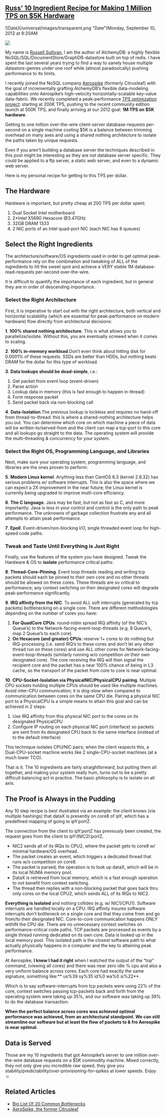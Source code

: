 ## [Russ’ 10 Ingredient Recipe for Making 1 Million TPS on $5K Hardware](/blog/2012/9/10/russ-10-ingredient-recipe-for-making-1-million-tps-on-5k-har.html)

<div class="journal-entry-tag journal-entry-tag-post-title"><span class="posted-on">![Date](/universal/images/transparent.png "Date")Monday, September 10, 2012 at 9:20AM</span></div>

<div class="body">

![](http://farm9.staticflickr.com/8319/7952195310_8078e8c9df_m.jpg)

My name is [Russell Sullivan](https://twitter.com/jaksprats), I am the author of AlchemyDB: a highly flexible NoSQL/SQL/DocumentStore/GraphDB-datastore built on top of redis. I have spent the last several years trying to find a way to sanely house multiple datastore-genres under one roof while (almost paradoxically) pushing performance to its limits.  

<span>I recently joined the NoSQL company</span> [<span>Aerospike</span>](http://www.aerospike.com/) <span>(formerly Citrusleaf) with the goal of incrementally grafting AlchemyDB’s flexible data-modeling capabilities onto Aerospike’s high-velocity horizontally-scalable key-value data-fabric. We recently completed a peak-performance</span> [<span>TPS optimization project</span>](http://www.aerospike.com/blog/all-about-speed/)<span>: starting at 200K TPS, pushing to the recent community edition launch at 500K TPS, and finally arriving at our 2012 goal:</span> <span>**1M TPS on $5K hardware**</span><span>.</span>  

<span>Getting to one million over-the-wire client-server database-requests per-second on a single machine costing $5K is a balance between trimming overhead on many axes and using a shared nothing architecture to</span> <span>isolate</span> <span>the paths taken by unique requests.</span>

Even if you aren't building a database server the techniques described in this post might be interesting as they are not database server specific. They could be applied to a ftp server, a static web server, and even to a dynamic web server.

<span>Here is my personal recipe for getting to this TPS per dollar.</span>

## The Hardware

<span>Hardware is important, but pretty cheap at 200 TPS per dollar spent:</span>

1.  <span>Dual Socket Intel motherboard</span>
2.  <span>2*Intel</span> <span>X5690</span> <span>Hexacore @3.47GHz</span>
3.  <span>32GB DRAM 1333</span>
4.  <span>2 NIC ports of an Intel quad-port NIC (each NIC has 8 queues)</span>

## Select the Right Ingredients

The architecture/software/OS ingredients used in order to get optimal peak-performance rely on the combination and tweaking of ALL of the ingredients to hit the sweet spot and achieve a VERY stable 1M database-read-requests per-second over-the-wire.  

It is difficult to quantify the importance of each ingredient, but in general they are in order of descending importance.

### Select the Right Architecture

First, it is imperative to start out with the right architecture, both vertical and horizontal scalability (which are essential for peak-performance on modern hardware) flow directly from architectural decisions:

**1**. **100% shared nothing architecture**. This is what allows you to parallelize/isolate. Without this, you are eventually screwed when it comes to scaling.

**2**. **100% in-memory workload**.Don’t even think about hitting disk for 0.0001% of these requests. SSDs are better than HDDs, but nothing beats DRAM for the dollar for this type of workload.

**3**. **Data lookups should be dead-simple**, i.e.:

1.  Get packet from event loop (event-driven)
2.  Parse action
3.  Lookup data in memory (this is fast enough to happen in-thread)
4.  Form response packet
5.  Send packet back via non-blocking call

**4**. **Data-Isolation**.The previous lookup is lockless and requires no hand-off from thread-to-thread: this is where a shared-nothing architecture helps you out. You can determine which core on which machine a piece of data will be written-to/served-from and the client can map a tcp-port to this core and all lookups go straight to the data. The operating system will provide the multi-threading & concurrency for your system.

### Select the Right OS, Programming Language, and Libraries

Next, make sure your operating system, programming language, and libraries are the ones proven to perform: 

**5**. **Modern Linux kernel**. Anything less than CentOS 6.3 (kernel 2.6.32) has serious problems w/ software interrupts. This is also the space where we can expect a 2X improvement in the near future; the Linux kernel is currently being upgraded to improve multi-core efficiency.

**6**. **The C language**. Java may be fast, but not as fast as C, and more importantly: Java is less in your control and control is the only path to peak performance. The unknowns of garbage collection frustrate any and all attempts to attain peak performance.

**7**. **Epoll**. Event-driven/non-blocking I/O, single threaded event loop for high-speed code paths.

### Tweak and Taste Until Everything is Just Right

<span>Finally, use the features of the system you have designed. Tweak the Hardware & OS to</span> <span>**isolate**</span> <span>performance critical paths:</span>

**8**. **Thread-Core-Pinning**. Event loop threads reading and writing tcp packets should each be pinned to their own core and no other threads should be allowed on these cores. These threads are so critical to performance; any context switching on their designated cores will degrade peak-performance significantly.

**9**. **IRQ affinity from the NIC**. To avoid ALL soft interrupts (generated by tcp packets) bottlenecking on a single core. There are different methodologies depending on the number of cores you have:

1.  **For QuadCore CPUs**: round-robin spread IRQ affinity (of the NIC’s Queue’s) to the Network-facing-event-loop-threads (e.g. 8 Queue’s, map 2 Queue’s to each core)
2.  **On Hexacore (and greater) CPUs**: reserve 1+ cores to do nothing but IRQ-processing (i.e. send IRQ’s to these cores and don’t let any other thread run on these cores) and use ALL other cores for Network-facing-event-loop-threads (similarly running w/o competition on their own designated core). The core receiving the IRQ will then signal the recipient core and the packet has a near 100% chance of being in L3 cache, so the transport of the packet from core to core is near optimal.

**10**. **CPU-Socket-Isolation via PhysicalNIC/PhysicalCPU pairing**. Multiple CPU sockets holding multiple CPUs should be used like multiple machines. Avoid inter-CPU communication; it is dog-slow when compared to communication between cores on the same CPU die. Pairing a physical NIC port to a PhysicalCPU is a simple means to attain this goal and can be achieved in 2 steps:

1.  Use IRQ affinity from this physical NIC port to the cores on its designated PhysicalCPU
2.  Configure IP routing on each physical NIC port (interface) so packets are sent from its designated CPU back to the same interface (instead of to the default interface)

This technique isolates CPU/NIC pairs; when the client respects this, a Dual-CPU-socket machine works like 2 single-CPU-socket machines (at a much lower TCO).

That is it. The 10 ingredients are fairly straightforward, but putting them all together, and making your system really hum, turns out to be a pretty difficult balancing act in practice. The basic philosophy is to <span>isolate</span> <span>on all axis.</span>

## The Proof is Always in the Pudding

Any 10 step recipe is best illustrated via an example: the client knows (via multiple hashings) that dataX is presently on core8 of ipY, which has a predefined mapping of going to ipY:portZ.

The connection from the client to ipY:portZ has previously been created, the request goes from the client to ipY:(NIC2):portZ.

*   NIC2 sends all of its IRQs to CPU2, where the packet gets to core8 w/ minimal hardware/OS overhead.  
*   The packet creates an event, which triggers a dedicated thread that runs w/o competition on core8.
*   The packet is parsed; the operation is to look up dataX, which will be in its local NUMA memory pool.
*   DataX is retrieved from local memory, which is a fast enough operation to not benefit from context switching.
*   The thread then replies with a non-blocking packet that goes back thru only cores on the local CPU2, which sends ALL of its IRQs to NIC2.

**Everything is isolated** and nothing collides (e.g. w/ NIC1/CPU1). Software interrupts are handled locally on a CPU. IRQ affinity insures software interrupts don’t bottleneck on a single core and that they come from and go from/to their designated NIC. Core-to-core communication happens ONLY withIN the CPU die. There are no unnecessary context switches on performance-critical code paths. TCP packets are processed as events by a single thread running dedicated on its own core. Data is looked up in the local memory pool. This isolated path is the closest software path to what actually physically happens in a computer and the key to attaining peak performance.  

At Aerospike, **I knew I had it right** when I watched the output of the “top” command, (viewing all cores) and there was near zero idle % cpu and also a very uniform balance across cores. Each core had exactly the same signature, something like:** us%39 sy%35 id%0 wa%0 si%22**.

<span>Which is to say software-interrupts from tcp packets were using 22% of the core, context switches passing tcp-packets back and forth from the operating system were taking up 35%, and our software was taking up 39% to do the database transaction.</span>

<span>**When the perfect balance across cores was achieved optimal performance was achieved, from an architectural standpoint. We can still streamline our software but at least the flow of packets to & fro Aerospike is near optimal.**</span>

## Data is Served

<span>Those are my 10 ingredients that got Aerospike’s server to one million over-the-wire database requests on a $5K commodity machine. Mixed correctly, they not only give you incredible raw speed, they give you stability/predictability/over-provisioning-for-spikes at lower speeds. Enjoy</span> <span>☺</span>

## <span>Related Articles</span>

*   [Big List Of 20 Common Bottlenecks](http://highscalability.com/blog/2012/5/16/big-list-of-20-common-bottlenecks.html)
*   [AeroSpike, the former Citrusleaf](http://www.dbms2.com/2012/08/27/aerospike-the-former-citrusleaf)

</div>